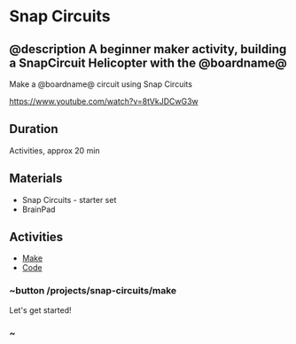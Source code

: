 # Snap Circuits

## @description A beginner maker activity, building a SnapCircuit Helicopter with the @boardname@

Make a @boardname@ circuit using Snap Circuits

https://www.youtube.com/watch?v=8tVkJDCwG3w

## Duration

Activities, approx 20 min

## Materials

* Snap Circuits - starter set
* BrainPad

## Activities

* [Make](/projects/snap-circuits/make) 
* [Code](/projects/snap-circuits/code) 

### ~button /projects/snap-circuits/make

Let's get started!

### ~